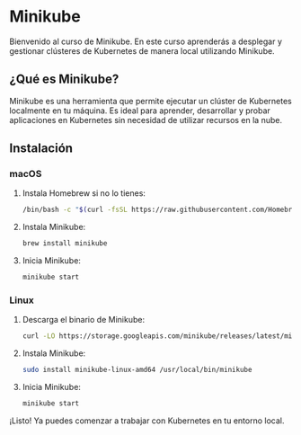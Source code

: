 # Minikube

Bienvenido al curso de Minikube. En este curso aprenderás a desplegar y gestionar clústeres de Kubernetes de manera local utilizando Minikube.

## ¿Qué es Minikube?

Minikube es una herramienta que permite ejecutar un clúster de Kubernetes localmente en tu máquina. Es ideal para aprender, desarrollar y probar aplicaciones en Kubernetes sin necesidad de utilizar recursos en la nube.

## Instalación

### macOS

1. Instala Homebrew si no lo tienes:
    ```sh
    /bin/bash -c "$(curl -fsSL https://raw.githubusercontent.com/Homebrew/install/HEAD/install.sh)"
    ```
2. Instala Minikube:
    ```sh
    brew install minikube
    ```
3. Inicia Minikube:
    ```sh
    minikube start
    ```

### Linux

1. Descarga el binario de Minikube:
    ```sh
    curl -LO https://storage.googleapis.com/minikube/releases/latest/minikube-linux-amd64
    ```
2. Instala Minikube:
    ```sh
    sudo install minikube-linux-amd64 /usr/local/bin/minikube
    ```
3. Inicia Minikube:
    ```sh
    minikube start
    ```

¡Listo! Ya puedes comenzar a trabajar con Kubernetes en tu entorno local.